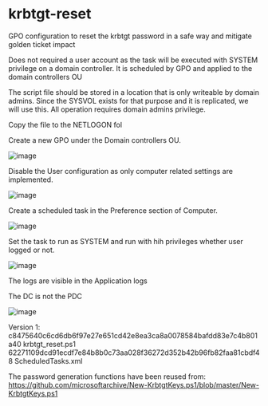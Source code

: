 # krbtgt-reset
GPO configuration to reset the krbtgt password in a safe way and mitigate golden ticket impact

  Does not required a user account as the task will be executed with SYSTEM privilege on a domain controller.
  It is scheduled by GPO and applied to the domain controllers OU
  

The script file should be stored in a location that is only writeable by domain admins.
Since the SYSVOL exists for that purpose and it is replicated, we will use this.
All operation requires domain admins privilege.

Copy the file to the NETLOGON fol

Create a new GPO under the Domain controllers OU.

![image](https://github.com/user-attachments/assets/c27eb474-94c2-4d0a-b8c1-361103d090d6)

Disable the User configuration as only computer related settings are implemented.

![image](https://github.com/user-attachments/assets/2000779f-bd37-4eba-a0f1-603a642232dd)

Create a scheduled task in the Preference section of Computer.

![image](https://github.com/user-attachments/assets/93fef0b4-3ab8-44c7-b25c-de27f00e577d)

Set the task to run as SYSTEM and run with hih privileges whether user logged or not.

![image](https://github.com/user-attachments/assets/0c72d0bc-907a-42cd-a7a4-3b292dc2d78c)


The logs are visible in the Application logs

The DC is not the PDC

![image](https://github.com/user-attachments/assets/6cd91462-ed65-4cda-9132-99cfd028596c)



Version 1:
c8475640c6cd6db6f97e27e651cd42e8ea3ca8a0078584bafdd83e7c4b801a40  krbtgt_reset.ps1
62271109dcd91ecdf7e84b8b0c73aa028f36272d352b42b96fb82faa81cbdf48  ScheduledTasks.xml

The password generation functions have been reused from:
https://github.com/microsoftarchive/New-KrbtgtKeys.ps1/blob/master/New-KrbtgtKeys.ps1
